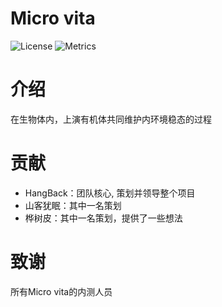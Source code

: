 Micro vita
============
![License](https://img.shields.io/badge/license-Compiling-red.svg)
![Metrics](https://img.shields.io/badge/build-develop-yellow)
# 介绍

在生物体内，上演有机体共同维护内环境稳态的过程


# 贡献
- HangBack：团队核心, 策划并领导整个项目
- 山客犹眠：其中一名策划
- 桦树皮：其中一名策划，提供了一些想法

# 致谢
所有Micro vita的内测人员